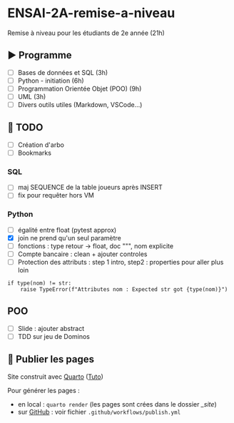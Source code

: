 # ENSAI-2A-remise-a-niveau

Remise à niveau pour les étudiants de 2e année (21h)

## :arrow_forward: Programme

- [ ] Bases de données et SQL (3h)
- [ ] Python - initiation (6h)
- [ ] Programmation Orientée Objet (POO) (9h)
- [ ] UML (3h)
- [ ] Divers outils utiles (Markdown, VSCode...)

## :construction: TODO

- [ ] Création d'arbo
- [ ] Bookmarks

### SQL

- [ ] maj SEQUENCE de la table joueurs après INSERT
- [ ] fix pour requêter hors VM

### Python

- [ ] égalité entre float (pytest approx)
- [x] join ne prend qu'un seul paramètre
- [ ] fonctions : type retour -> float, doc """, nom explicite
- [ ] Compte bancaire : clean + ajouter controles
- [ ] Protection des attributs : step 1 intro, step2 : properties pour aller plus loin

```
if type(nom) != str:
    raise TypeError(f"Attributes nom : Expected str got {type(nom)}")
```

## POO

- [ ] Slide : ajouter abstract
- [ ] TDD sur jeu de Dominos

## :rocket: Publier les pages

Site construit avec [Quarto](https://quarto.org/) ([Tuto](https://ludo2ne.github.io/Quarto-tuto/))

Pour générer les pages :

- en local : `quarto render` (les pages sont crées dans le dossier *_site*)
- sur [GitHub](https://ludo2ne.github.io/ENSAI-2A-remise-a-niveau/) : voir fichier `.github/workflows/publish.yml`
